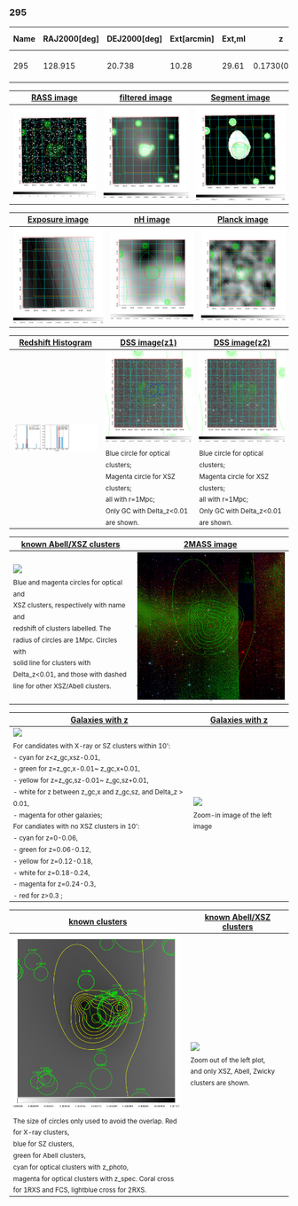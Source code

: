 <div STYLE="page-break-after: always;"></div>

### 295

|Name|RAJ2000[deg]|DEJ2000[deg] |Ext[arcmin]| Ext,ml | z | z_src| C|GC(XSZ,Delta_z<0.01)| GC(OPT,Delta_z<0.01)|GC| R_sig[arcmin] | R500[arcmin] | R500[Mpc]| CRsig[c/s] | CR500[c/s] |L500[1E44 erg/s]|F500[1E-12 erg/s/cm^2]| M500[1E14 Msun]|Tx[keV]|Cnt_sig|Beta|Rc[arcmin]|Comment|Alias|
|---|---|---|---|---|---|------|---|--------|---------|----------|---|---|---|---|---|---|---|---|---|---|---|---|---|---|
|295| 128.915| 20.738| 10.28| 29.61| 0.1730(0.008)| z1, z_opt| S| -| N, W| C, N, W| 11.238| 4.610| 0.813| 0.050(0.058)| 0.045(0.052)| 0.713(0.349)| 0.856(0.419)| 1.81(0.44)| 3.27(0.50)| 50.6| 0.873(-0.144+0.091)| 4.587(-1.090+1.029)| -| t450|

|[RASS image](../image/295/295_img.pdf)|[filtered image](../image/295/295_fil.pdf)|[Segment image](../image/295/295_seg.pdf)|
|-------------------|--------------------|-------------------|
| <img src="../image/295/295_img.png" width="300">  | <img src="../image/295/295_fil.png" width="300">   | <img src="../image/295/295_seg.png" width="300">  |

|[Exposure image](../image/295/295_mex.pdf)| [nH image](../image/295/295_nh.pdf)| [Planck image](../image/295/295_p.pdf)|
|-------------------|--------------------|-------------------|
|<img src="../image/295/295_mex.png" width="300">   | <img src="../image/295/295_nh.png" width="300">    | <img src="../image/295/295_p.png" width="300"> |

|[Redshift Histogram](../image/295/295_zg.pdf) | [DSS image(z1)](../image/295/295_dss_z1.pdf)      |  [DSS image(z2)](../image/295/295_dss_z2.pdf)    |
|-------------------|--------------------|-------------------|
|<img src="../image/295/295_zg.png" width="300"> |<img src="../image/295/295_dss_z1.png" width="300"> <sub><br>Blue circle for optical clusters; <br>Magenta circle for XSZ clusters; <br>all with r=1Mpc; <br>Only GC with Delta_z<0.01 are shown. </sub>| <img src="../image/295/295_dss_z2.png" width="300"><sub><br>Blue circle for optical clusters; <br>Magenta circle for XSZ clusters; <br>all with r=1Mpc; <br>Only GC with Delta_z<0.01 are shown. </sub> |

|[known Abell/XSZ clusters](../image/295/295_m.pdf) | [2MASS image](../image/295/295_2mass.pdf)      |
|-------------------|-------------------|
|<img src=../image/295/295_m.png width="300"> <br><sub>Blue and magenta circles for optical and <br>XSZ clusters, respectively with name and <br>redshift of clusters labelled. The <br>radius of circles are 1Mpc. Circles with <br>solid line for clusters with <br>Delta_z<0.01, and those with dashed <br>line for other XSZ/Abell clusters.        </sub>|<img src="../image/295/295_2mass.png" width="300">  |

|[Galaxies with z](../image/295/295_opt_ned.pdf) |[Galaxies with z](../image/295/295_opt_ned_zoom.pdf) |
|-------------------|-------------------|
| <img src=../image/295/295_opt_ned.png width="300"> <br><sub> For candidates with X-ray or SZ clusters within 10': <br> - cyan for z<z_gc,xsz-0.01, <br> - green for z=z_gc,x-0.01~ z_gc,x+0.01, <br> - yellow for z=z_gc,sz-0.01~ z_gc,sz+0.01, <br> - white for z between z_gc,x and z_gc,sz, and Delta_z > 0.01, <br> - magenta for other galaxies; <br>For candiates with no XSZ clusters in 10': <br> - cyan for z=0-0.06, <br> - green for z=0.06-0.12, <br> - yellow for z=0.12-0.18, <br> - white for z=0.18-0.24, <br> - magenta for z=0.24-0.3, <br> - red for z>0.3 ;  </sub>|<img src=../image/295/295_opt_ned_zoom.png width="300">  <br><sub> Zoom-in image of the left image</sub>|

|[known clusters](../image/295/295_gc.pdf) |[known Abell/XSZ clusters](../image/295/295_gc_large.pdf) |
|-------------------|-------------------|
| <img src=../image/295/295_gc.png width="300"> <br><sub> The size of circles only used to avoid the overlap. Red for X-ray clusters, <br> blue for SZ clusters, <br> green for Abell clusters, <br> cyan for optical clusters with z_photo, <br> magenta for optical clusters with z_spec. Coral cross for 1RXS and FCS, lightblue cross for 2RXS. </sub>|<img src=../image/295/295_gc_large.png width="300"> <br><sub> Zoom out of the left plot, <br> and only XSZ, Abell, Zwicky clusters are shown. </sub> |




